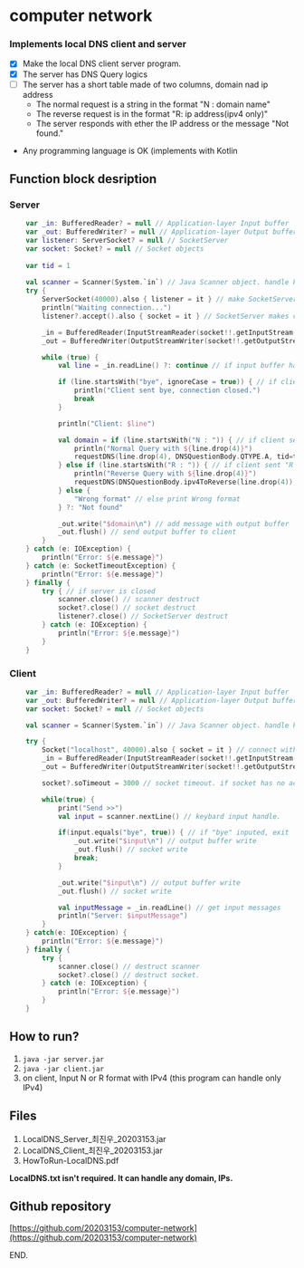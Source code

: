 # computer network

### Implements local DNS client and server

- [x] Make the local DNS client server program.
- [x] The server has DNS Query logics
- [ ] The server has a short table made of two columns, domain nad ip address
    - The normal request is a string in the format "N : domain name"
    - The reverse request is in the format "R: ip address(ipv4 only)"
    - The server responds with ether the IP address or the message "Not found."
- Any programming language is OK (implements with Kotlin


## Function block desription

### Server

```kotlin
    var _in: BufferedReader? = null // Application-layer Input buffer
    var _out: BufferedWriter? = null // Application-layer Output buffer
    var listener: ServerSocket? = null // SocketServer
    var socket: Socket? = null // Socket objects
    
    var tid = 1
    
    val scanner = Scanner(System.`in`) // Java Scanner object. handle keyboard inputs
    try {
        ServerSocket(40000).also { listener = it } // make SocketServer with port 40000
        println("Waiting connection...")
        listener?.accept().also { socket = it } // SocketServer makes client connections

        _in = BufferedReader(InputStreamReader(socket!!.getInputStream())) // Initialize input buffer
        _out = BufferedWriter(OutputStreamWriter(socket!!.getOutputStream())) // Initialize output buffer

        while (true) {
            val line = _in.readLine() ?: continue // if input buffer has line? read. else continue

            if (line.startsWith("bye", ignoreCase = true)) { // if client sent "bye" connection close
                println("Client sent bye, connection closed.")
                break
            }

            println("Client: $line")

            val domain = if (line.startsWith("N : ")) { // if client sent "N Format"
                println("Normal Query with ${line.drop(4)}")
                requestDNS(line.drop(4), DNSQuestionBody.QTYPE.A, tid=tid++) // DNS Query with A record
            } else if (line.startsWith("R : ")) { // if client sent "R Format
                println("Reverse Query with ${line.drop(4)}")
                requestDNS(DNSQuestionBody.ipv4ToReverse(line.drop(4)), DNSQuestionBody.QTYPE.PTR, tid=tid++) // DNS Query with PTR record
            } else {
                "Wrong format" // else print Wrong format
            } ?: "Not found"

            _out.write("$domain\n") // add message with output buffer
            _out.flush() // send output buffer to client
        }
    } catch (e: IOException) {
        println("Error: ${e.message}")
    } catch (e: SocketTimeoutException) {
        println("Error: ${e.message}")
    } finally {
        try { // if server is closed
            scanner.close() // scanner destruct
            socket?.close() // socket destruct
            listener?.close() // SocketServer destruct
        } catch (e: IOException) {
            println("Error: ${e.message}")
        }
    }
```

### Client
```kotlin
    var _in: BufferedReader? = null // Application-layer Input buffer
    var _out: BufferedWriter? = null // Application-layer Output buffer
    var socket: Socket? = null // Socket objects

    val scanner = Scanner(System.`in`) // Java Scanner object. handle keyboard inputs

    try {
        Socket("localhost", 40000).also { socket = it } // connect with SocketServer
        _in = BufferedReader(InputStreamReader(socket!!.getInputStream())) // initialize input buffer
        _out = BufferedWriter(OutputStreamWriter(socket!!.getOutputStream())) // initialize output buffer

        socket?.soTimeout = 3000 // socket timeout. if socket has no activity, close socket

        while(true) {
            print("Send >>")
            val input = scanner.nextLine() // keybard input handle.

            if(input.equals("bye", true)) { // if "bye" inputed, exit
                _out.write("$input\n") // output buffer write
                _out.flush() // socket write
                break;
            }

            _out.write("$input\n") // output buffer write
            _out.flush() // socket write

            val inputMessage = _in.readLine() // get input messages
            println("Server: $inputMessage")
        }
    } catch(e: IOException) {
        println("Error: ${e.message}")
    } finally {
        try {
            scanner.close() // destruct scanner
            socket?.close() // destruct socket.
        } catch (e: IOException) {
            println("Error: ${e.message}")
        }
    }
```

## How to run?

1. `java -jar server.jar`
2. `java -jar client.jar`
3. on client, Input N or R format with IPv4 (this program can handle only IPv4)

## Files
1. LocalDNS_Server_최진우_20203153.jar
2. LocalDNS_Client_최진우_20203153.jar
3. HowToRun-LocalDNS.pdf

**LocalDNS.txt isn't required. It can handle any domain, IPs.**

## Github repository

[https://github.com/20203153/computer-network](https://github.com/20203153/computer-network)

END.